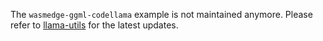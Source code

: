 The `wasmedge-ggml-codellama` example is not maintained anymore. Please refer to [llama-utils](https://github.com/second-state/llama-utils) for the latest updates.

